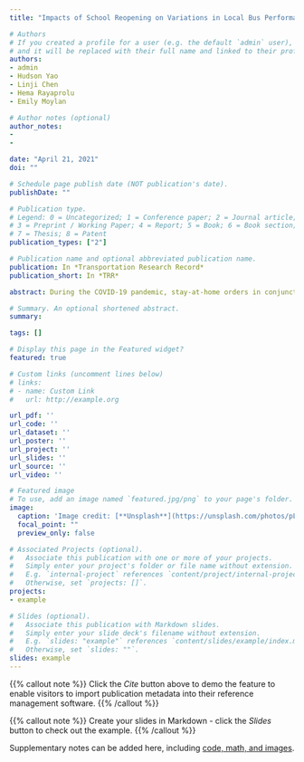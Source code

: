 ```yaml
---
title: "Impacts of School Reopening on Variations in Local Bus Performance in Sydney"

# Authors
# If you created a profile for a user (e.g. the default `admin` user), write the username (folder name) here 
# and it will be replaced with their full name and linked to their profile.
authors:
- admin
- Hudson Yao
- Linji Chen
- Hema Rayaprolu
- Emily Moylan

# Author notes (optional)
author_notes:
- 
- 

date: "April 21, 2021"
doi: ""

# Schedule page publish date (NOT publication's date).
publishDate: ""

# Publication type.
# Legend: 0 = Uncategorized; 1 = Conference paper; 2 = Journal article;
# 3 = Preprint / Working Paper; 4 = Report; 5 = Book; 6 = Book section;
# 7 = Thesis; 8 = Patent
publication_types: ["2"]

# Publication name and optional abbreviated publication name.
publication: In *Transportation Research Record*
publication_short: In *TRR*

abstract: During the COVID-19 pandemic, stay-at-home orders in conjunction with working from home, school closures, and event cancellations resulted in a decrease in travel demand. Under normal circumstances, these activities are components of trip chains and utilize a multimodal transport network. The overall performance of the network can be traced through delays in the bus system as buses capture both changes in ridership and fluctuations in mixed traffic conditions. This paper explores the hypothesis that resumption of a single component in trip chains (i.e., school reopening) is sufficient for a measurable change in transport system performance. This study used school reopening in Sydney, Australia as a case study to explore whether school-related trips affected bus system performance directly with higher student patronage or indirectly with heavier road congestion from parental car trips. Both stop dwell times and differences in delays between successive stops were used as bus service indicators. Dwell times reflect the travel demand for buses and delay differences capture local changes in service reliability. We found that increase in ridership had limited impacts on bus punctuality. However, the level of local bus performance worsened after schools reopened, and the effect was more pronounced in commercial areas in the afternoon when schools ended, suggesting secondary trip purposes such as leisure and shopping in addition to school pick-ups. This study revealed the interaction between different trip purposes during the postshutdown period and threw light on changes in travel behavior patterns as travel restrictions were relaxed in pandemic circumstances.

# Summary. An optional shortened abstract.
summary: 

tags: []

# Display this page in the Featured widget?
featured: true

# Custom links (uncomment lines below)
# links:
# - name: Custom Link
#   url: http://example.org

url_pdf: ''
url_code: ''
url_dataset: ''
url_poster: ''
url_project: ''
url_slides: ''
url_source: ''
url_video: ''

# Featured image
# To use, add an image named `featured.jpg/png` to your page's folder. 
image:
  caption: 'Image credit: [**Unsplash**](https://unsplash.com/photos/pLCdAaMFLTE)'
  focal_point: ""
  preview_only: false

# Associated Projects (optional).
#   Associate this publication with one or more of your projects.
#   Simply enter your project's folder or file name without extension.
#   E.g. `internal-project` references `content/project/internal-project/index.md`.
#   Otherwise, set `projects: []`.
projects:
- example

# Slides (optional).
#   Associate this publication with Markdown slides.
#   Simply enter your slide deck's filename without extension.
#   E.g. `slides: "example"` references `content/slides/example/index.md`.
#   Otherwise, set `slides: ""`.
slides: example
---
```


{{% callout note %}}
Click the *Cite* button above to demo the feature to enable visitors to import publication metadata into their reference management software.
{{% /callout %}}

{{% callout note %}}
Create your slides in Markdown - click the *Slides* button to check out the example.
{{% /callout %}}

Supplementary notes can be added here, including [code, math, and images](https://wowchemy.com/docs/writing-markdown-latex/).
